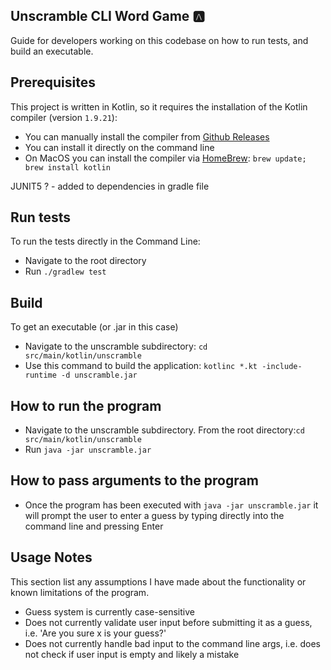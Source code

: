 Unscramble CLI Word Game 🅰️
-------------

Guide for developers working on this codebase on how to run tests, and build an executable.


 Prerequisites
-------------
This project is written in Kotlin, so it requires the installation of the Kotlin compiler (version `1.9.21`):

- You can manually install the compiler from [Github Releases](https://github.com/JetBrains/kotlin/releases/tag/v1.9.21) 
- You can install it directly on the command line 
- On MacOS you can install the compiler via [HomeBrew](https://brew.sh/):
  `brew update;
  brew install kotlin`

JUNIT5 ? - added to dependencies in gradle file


Run tests
---------
To run the tests directly in the Command Line:
- Navigate to the root directory 
- Run `./gradlew test` 


Build
-----
To get an executable (or .jar in this case)
- Navigate to the unscramble subdirectory: `cd src/main/kotlin/unscramble`
- Use this command to build the application: `kotlinc *.kt -include-runtime -d unscramble.jar` 



How to run the program
----------------------
- Navigate to the unscramble subdirectory. From the root directory:`cd src/main/kotlin/unscramble`
- Run `java -jar unscramble.jar`

How to pass arguments to the program
------------------------------------
- Once the program has been executed with `java -jar unscramble.jar` it will prompt the user to enter a guess by typing directly into the command line and pressing Enter



Usage Notes
-----------
This section list any assumptions I have made about the functionality or known limitations of the program.
 - Guess system is currently case-sensitive
 - Does not currently validate user input before submitting it as a guess, i.e. 'Are you sure x is your guess?'
 - Does not currently handle bad input to the command line args, i.e. does not check if user input is empty and likely a mistake